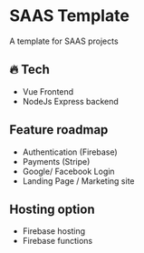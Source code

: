 # SAAS Template

A template for SAAS projects

## 🔥 Tech

- Vue Frontend
- NodeJs Express backend

## Feature roadmap

- Authentication (Firebase)
- Payments (Stripe)
- Google/ Facebook Login
- Landing Page / Marketing site

## Hosting option

- Firebase hosting
- Firebase functions
